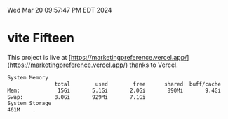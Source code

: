 Wed Mar 20 09:57:47 PM EDT 2024

# vite Fifteen


This project is live at [https://marketingpreference.vercel.app/](https://marketingpreference.vercel.app/) thanks to Vercel.

```bash
System Memory
               total        used        free      shared  buff/cache   available
Mem:            15Gi       5.1Gi       2.0Gi       890Mi       9.4Gi        10Gi
Swap:          8.0Gi       929Mi       7.1Gi
System Storage
461M	.
